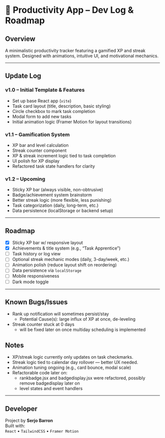 # 🧠 Productivity App – Dev Log & Roadmap

## Overview
A minimalistic productivity tracker featuring a gamified XP and streak system. Designed with animations, intuitive UI, and motivational mechanics.

---

## Update Log

### **v1.0 – Initial Template & Features**
- Set up base React app (`vite`)
- Task card layout (title, description, basic styling)
- Circle checkbox to mark task completion
- Modal form to add new tasks
- Initial animation logic (Framer Motion for layout transitions)

### **v1.1 – Gamification System**
- XP bar and level calculation
- Streak counter component
- XP & streak increment logic tied to task completion
- UI polish for XP display
- Refactored task state handlers for clarity

### **v1.2 – Upcoming**
- Sticky XP bar (always visible, non-obtrusive)
- Badge/achievement system brainstorm
- Better streak logic (more flexible, less punishing)
- Task categorization (daily, long-term, etc.)
- Data persistence (localStorage or backend setup)

---

## Roadmap

- [x] Sticky XP bar w/ responsive layout
- [x] Achievements & title system (e.g., “Task Apprentice”)
- [ ] Task history or log view
- [ ] Optional streak mechanic modes (daily, 3-day/week, etc.)
- [ ] Animation polish (reduce layout shift on reordering)
- [ ] Data persistence via `localStorage`
- [ ] Mobile responsiveness
- [ ] Dark mode toggle

---

## Known Bugs/Issues

- Rank up notification will sometimes persist/stay
    - Potential Cause(s): large influx of XP at once, de-leveling
- Streak counter stuck at 0 days
    - will be fixed later on once multiday scheduling is implemented

## Notes

- XP/streak logic currently only updates on task checkmarks.
- Streak logic tied to calendar day rollover — better UX needed.
- Animation tuning ongoing (e.g., card bounce, modal scale)
- Refactorable code later on:
    - rankbadge.jsx and badgedisplay.jsx were refactored, possibly remove badgedisplay later on
    - level states and event handlers

---

## Developer

Project by **Serjo Barron**  
Built with:  
`React` • `TailwindCSS` • `Framer Motion`